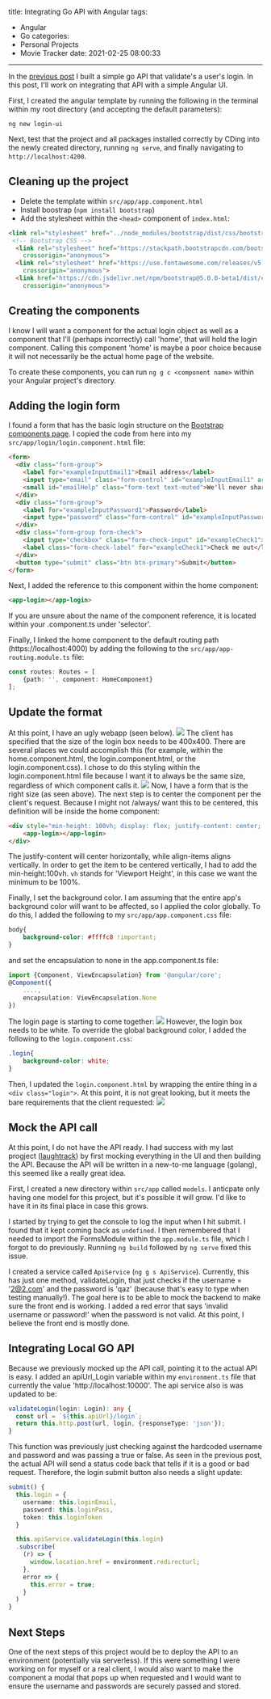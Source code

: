 title: Integrating Go API with Angular
tags:
  - Angular
  - Go
categories:
  - Personal Projects
  - Movie Tracker
date: 2021-02-25 08:00:33
---
In the [previous post](/getting-started-with-go) I built a simple go API that validate's a user's login.  In this post, I'll work on integrating that API with a simple Angular UI.

First, I created the angular template by running the following in the terminal within my root directory (and accepting the default parameters):
```
ng new login-ui
```
Next, test that the project and all packages installed correctly by CDing into the newly created directory, running `ng serve`, and finally navigating to `http://localhost:4200`.

## Cleaning up the project
- Delete the template within `src/app/app.component.html`
- Install boostrap (`npm install bootstrap`)
- Add the stylesheet within the `<head>` component of `index.html`:
```html
<link rel="stylesheet" href="../node_modules/bootstrap/dist/css/bootstrap.css">
 <!-- Bootstrap CSS -->
  <link rel="stylesheet" href="https://stackpath.bootstrapcdn.com/bootstrap/4.4.1/css/bootstrap.min.css" integrity="sha384-Vkoo8x4CGsO3+Hhxv8T/Q5PaXtkKtu6ug5TOeNV6gBiFeWPGFN9MuhOf23Q9Ifjh"
    crossorigin="anonymous">
  <link rel="stylesheet" href="https://use.fontawesome.com/releases/v5.7.0/css/all.css" integrity="sha384-lZN37f5QGtY3VHgisS14W3ExzMWZxybE1SJSEsQp9S+oqd12jhcu+A56Ebc1zFSJ"
    crossorigin="anonymous">
  <link href="https://cdn.jsdelivr.net/npm/bootstrap@5.0.0-beta1/dist/css/bootstrap.min.css" rel="stylesheet" integrity="sha384-giJF6kkoqNQ00vy+HMDP7azOuL0xtbfIcaT9wjKHr8RbDVddVHyTfAAsrekwKmP1"
    crossorigin="anonymous">
```

## Creating the components
I know I will want a component for the actual login object as well as a component that I'll (perhaps incorrectly) call 'home', that will hold the login component.  Calling this component 'home' is maybe a poor choice because it will not necessarily be the actual home page of the website.

To create these components, you can run `ng g c <component name>` within your Angular project's directory.

## Adding the login form
I found a form that has the basic login structure on the [Bootstrap components page](https://getbootstrap.com/docs/4.4/components/forms/).  I copied the code from here into my `src/app/login/login.component.html` file:
```html
<form>
  <div class="form-group">
    <label for="exampleInputEmail1">Email address</label>
    <input type="email" class="form-control" id="exampleInputEmail1" aria-describedby="emailHelp">
    <small id="emailHelp" class="form-text text-muted">We'll never share your email with anyone else.</small>
  </div>
  <div class="form-group">
    <label for="exampleInputPassword1">Password</label>
    <input type="password" class="form-control" id="exampleInputPassword1">
  </div>
  <div class="form-group form-check">
    <input type="checkbox" class="form-check-input" id="exampleCheck1">
    <label class="form-check-label" for="exampleCheck1">Check me out</label>
  </div>
  <button type="submit" class="btn btn-primary">Submit</button>
</form>
```
Next, I added the reference to this component within the home component:
```html
<app-login></app-login>
```
If you are unsure about the name of the component reference, it is located within your <component>.component.ts under 'selector'.

Finally, I linked the home component to the default routing path (https://localhost:4000) by adding the following to the `src/app/app-routing.module.ts` file: 
```ts
const routes: Routes = [
    {path: '', component: HomeComponent}
];
```

## Update the format
At this point, I have an ugly webapp (seen below).
![](initiallogin.png)
The client has specified that the size of the login box needs to be 400x400.  There are several places we could accomplish this (for example, within the home.component.html, the login.component.html, or the login.component.css).  I chose to do this styling within the login.component.html file because I want it to always be the same size, regardless of which component calls it.
![](rightsize.png)
Now, I have a form that is the right size (as seen above).  The next step is to center the component per the client's request.  Because I might not /always/ want this to be centered, this definition will be inside the home component:
```html
<div style="min-height: 100vh; display: flex; justify-content: center; align-items: center;">
    <app-login></app-login>
</div>
```
The justify-content will center horizontally, while align-items aligns vertically.  In order to get the item to be centered vertically, I had to add the min-height:100vh.  `vh` stands for 'Viewport Height', in this case we want the minimum to be 100%.

Finally, I set the background color.  I am assuming that the entire app's background color will want to be affected, so I applied the color globally.  To do this, I added the following to my `src/app/app.component.css` file:
``` css
body{
    background-color: #ffffc8 !important;
}
```
and set the encapsulation to none in the app.component.ts file:
```ts
import {Component, ViewEncapsulation} from '@angular/core';
@Component({
    ....,
    encapsulation: ViewEncapsulation.None
})
```
The login page is starting to come together:
![](correctcolor.png)
However, the login box needs to be white.  To override the global background color, I added the following to the `login.component.css`:
```css
.login{
    background-color: white;
}
```
Then, I updated the `login.component.html` by wrapping the entire thing in a `<div class="login">`.  At this point, it is not great looking, but it meets the bare requirements that the client requested:
![](mvp.png)

## Mock the API call
At this point, I do not have the API ready.  I had success with my last progject ([laughtrack]()) by first mocking everything in the UI and then building the API.  Because the API will be written in a new-to-me language (golang), this seemed like a really great idea.

First, I created a new directory within `src/app` called `models`.  I anticpate only having one model for this project, but it's possible it will grow.  I'd like to have it in its final place in case this grows.

I started by trying to get the console to log the input when I hit submit.  I found that it kept coming back as `undefined`.  I then remembered that I needed to import the FormsModule within the `app.module.ts` file, which I forgot to do previously.  Runniing `ng build` followed by `ng serve` fixed this issue.

I created a service called `ApiService` (`ng g s ApiService`).  Currently, this has just one method, validateLogin, that just checks if the username = '2@2.com' and the password is 'qaz' (because that's easy to type when testing manually!).  The goal here is to be able to mock the backend to make sure the front end is working.  I added a red error that says 'invalid username or password!' when the password is not valid.  At this point, I believe the front end is mostly done.

## Integrating Local GO API 
Because we previously mocked up the API call, pointing it to the actual API is easy.  I added an apiUrl_Login variable within my `environment.ts` file that currently the value 'http://localhost:10000'.  The api service also is was updated to be:

```ts
validateLogin(login: Login): any {
  const url = `${this.apiUrl}/login`;
  return this.http.post(url, login, {responseType: 'json'});
}
```
This function was previously just checking against the hardcoded username and password and was passing a true or false.  As seen in the previous post, the actual API will send a status code back that tells if it is a good or bad request.  Therefore, the login submit button also needs a slight update:

```ts
submit() {
  this.login = {
    username: this.loginEmail,
    password: this.loginPass,
    token: this.loginToken
  }

  this.apiService.validateLogin(this.login)
  .subscribe(
    (r) => {
      window.location.href = environment.redirecturl;
    },
    error => {
      this.error = true;
    }
  )
}
```

## Next Steps
One of the next steps of this project would be to deploy the API to an environment (potentially via serverless).  If this were something I were working on for myself or a real client, I would also want to make the component a modal that pops up when requested and I would want to ensure the username and passwords are securely passed and stored.